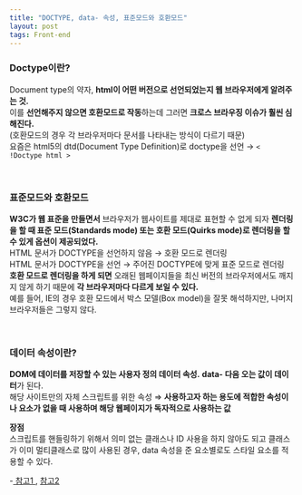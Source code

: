 ```yaml
---
title: "DOCTYPE, data- 속성, 표준모드와 호환모드"
layout: post
tags: Front-end
---
```


### Doctype이란?
Document type의 약자, **html이 어떤 버전으로 선언되었는지 웹 브라우저에게 알려주는 것.** <br>
이를 **선언해주지 않으면 호환모드로 작동**하는데 그러면 **크로스 브라우징 이슈가 훨씬 심해진다.**<br>
(호환모드의 경우 각 브라우저마다 문서를 나타내는 방식이 다르기 때문)<br>
요즘은 html5의 dtd(Document Type Definition)로 doctype을 선언 → `< !Doctype html >`










<br>

### 표준모드와 호환모드

**W3C가 웹 표준을 만들면서** 브라우저가 웹사이트를 제대로 표현할 수 없게 되자
**렌더링을 할 때 표준 모드(Standards mode) 또는 호환 모드(Quirks mode)로 렌더링을 할 수 있게 옵션이 제공되었다.** <br>
HTML 문서가 DOCTYPE을 선언하지 않음 → 호환 모드로 렌더링<br>
HTML 문서가 DOCTYPE을 선언 → 주어진 DOCTYPE에 맞게 표준 모드로 렌더링 <br>
**호환 모드로 렌더링을 하게 되면** 오래된 웹페이지들을 최신 버전의 브라우저에서도 깨지지 않게 하기 때문에 **각 브라우저마다 다르게 보일 수 있다.** <br>
예를 들어, IE의 경우 호환 모드에서 박스 모델(Box model)을 잘못 해석하지만, 나머지 브라우저들은 그렇지 않다.

<br>

### 데이터 속성이란? 

**DOM에 데이터를 저장할 수 있는 사용자 정의 데이터 속성.**
**data- 다음 오는 값이 데이터**가 된다.<br>
해당 사이트만의 자체 스크립트를 위한 속성 ⇒
**사용하고자 하는 용도에 적합한 속성이나 요소가 없을 때 사용하며 해당 웹페이지가 독자적으로 사용하는 값**

**장점**<br>
스크립트를 핸들링하기 위해서 의미 없는 클래스나 ID 사용을 하지 않아도 되고 
클래스가 이미 멀티클래스로 많이 사용된 경우, data 속성을 준 요소별로도 스타일 요소를 적용할 수 있다.

-<a href="https://github.com/baeharam/Must-Know-About-
    Frontend#%EC%B7%A8%EC%A4%80%EC%83%9D%EC%9D%B4-%EB%B0%98%EB%93%9C%EC%8B%9C-
    %EC%95%8C%EC%95%84%EC%95%BC-%ED%95%A0-%ED%94%84%EB%A1%A0%ED%8A%B8%EC%97%94%EB%93%9C-%EC%A7%80%EC%8B%9D%EB%93%A4">
    참고1 
  </a>,
  <a href="https://whales.tistory.com/3#:~:text=data%20%EC%86%8D%EC%84%B1%EC%9D%84%20%EC%82%AC%EC%9A%A9%ED%95%98%EB%A9%B4,%EB%A5%BC%20%EC%A0%81%EC%9A%A9%ED%95%A0%20%EC%88%98%20%EC%9E%88%EC%8A%B5%EB%8B%88%EB%8B%A4.">참고2</a>
<br>
<br>
